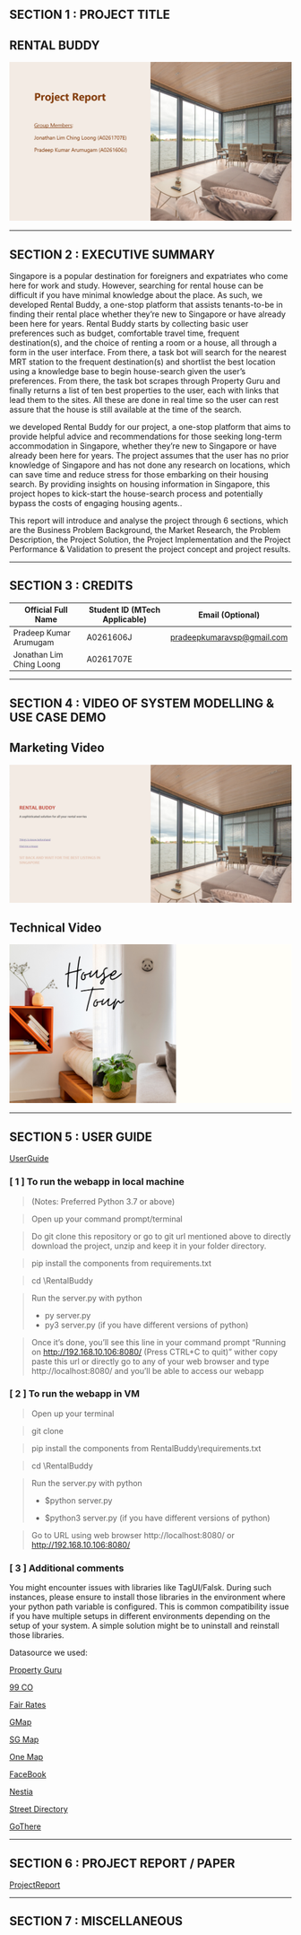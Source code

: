## SECTION 1 : PROJECT TITLE

## **RENTAL BUDDY**

![Image text](/resources/Project_Image.png)

------

## SECTION 2 : EXECUTIVE SUMMARY

Singapore is a popular destination for foreigners and expatriates who come here for work and study. However, searching for rental house can be difficult if you have minimal knowledge about the place. As such, we developed Rental Buddy, a one-stop platform that assists tenants-to-be in finding their rental place whether they’re new to Singapore or have already been here for years. Rental Buddy starts by collecting basic user preferences such as budget, comfortable travel time, frequent destination(s), and the choice of renting a room or a house, all through a form in the user interface. From there, a task bot will search for the nearest MRT station to the frequent destination(s) and shortlist the best location using a knowledge base to begin house-search given the user’s preferences. From there, the task bot scrapes through Property Guru and finally returns a list of ten best properties to the user, each with links that lead them to the sites. All these are done in real time so the user can rest assure that the house is still available at the time of the search. 

we developed Rental Buddy for our project, a one-stop platform that aims to provide helpful advice and recommendations for those seeking long-term accommodation in Singapore, whether they’re new to Singapore or have already been here for years. The project assumes that the user has no prior knowledge of Singapore and has not done any research on locations, which can save time and reduce stress for those embarking on their housing search. By providing insights on housing information in Singapore, this project hopes to kick-start the house-search process and potentially bypass the costs of engaging housing agents..

This report will introduce and analyse the project through 6 sections, which are the Business Problem Background, the Market Research, the Problem Description, the Project Solution, the Project Implementation and the Project Performance & Validation to present the project concept and project results.

------

## SECTION 3 : CREDITS

| Official Full Name      | Student ID (MTech Applicable) | Email (Optional)   |
| ----------------------  | ----------------------------- | ------------------ |
| Pradeep Kumar Arumugam  | A0261606J                     | pradeepkumaravsp@gmail.com |
| Jonathan Lim Ching Loong| A0261707E                     | <contact above>    |


------

## SECTION 4 : VIDEO OF SYSTEM MODELLING & USE CASE DEMO

## Marketing Video

[![RENTAL BUDDY business vedio](/resources/RENTAL%20BUDDY.png)](/Demo%20Videos/Submission%20Video%201.mp4 "Business vedio")

## Technical Video

[![RENTAL BUDDY System Architecture](/resources/bg3.png)](/Demo%20Videos/Submission%20Video%202.mp4 "System Architecture")

------

## SECTION 5 : USER GUIDE

[UserGuide](/User%20Guide/Rental%20Buddy%20User%20Guide.pdf)

### [ 1 ] To run the webapp in local machine

>  (Notes: Preferred Python 3.7 or above)

> Open up your command prompt/terminal

> Do git clone this repository or go to git url mentioned above to directly download the project, unzip and keep it in your folder directory.

> pip install the components from requirements.txt

> cd <your folder path>\RentalBuddy

> Run the server.py with python
>
> - py server.py
> - py3 server.py (if you have different versions of python)

> Once it’s done, you’ll see this line in your command prompt “Running on http://192.168.10.106:8080/ (Press CTRL+C to quit)” wither copy paste this url or directly go to any of your web browser and type http://localhost:8080/ and you’ll be able to access our webapp



### [ 2 ] To run the webapp in VM

> Open up your terminal

> git clone <web url to this repository>

> pip install the components from RentalBuddy\requirements.txt

> cd <your folder path>\RentalBuddy	

> Run the server.py with python
>
> - $python server.py
>
> - $python3 server.py (if you have different versions of python)

> Go to URL using web browser http://localhost:8080/ or http://192.168.10.106:8080/



### [ 3 ] Additional comments

You might encounter issues with libraries like TagUI/Falsk. During such instances, please ensure to install those libraries in the environment where your python path variable is configured. This is common compatibility issue if you have multiple setups in different environments depending on the setup of your system. A simple solution might be to uninstall and reinstall those libraries.


Datasource we used:

​[Property Guru](https://www.propertyguru.com.sg/)

​[99 CO](https://www.99.co/)

[Fair Rates](https://mrt.sg/faret/)

[GMap](https://www.google.com/maps)

[SG Map](https://yoursingaporemap.com/)

[One Map](https://www.onemap.gov.sg/main/v2/)

[FaceBook](https://www.facebook.com/)

[Nestia](https://www.nestia.com/)

[Street Directory](https://www.streetdirectory.com/)

[GoThere](https://gothere.sg/maps)

------

## SECTION 6 : PROJECT REPORT / PAPER

[ProjectReport](/Report/Project%20Report.pdf)

------

## SECTION 7 : MISCELLANEOUS


